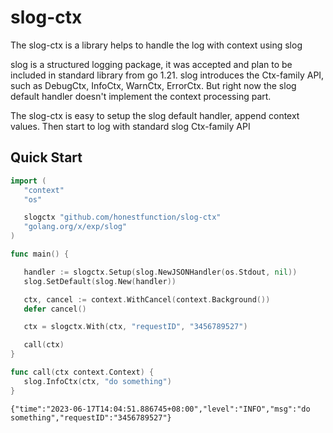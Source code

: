 # slog-ctx
The slog-ctx is a library helps to handle the log with context using slog

slog is a structured logging package, it was accepted and plan to be included in standard library from go 1.21. slog introduces the Ctx-family API, such as DebugCtx, InfoCtx, WarnCtx, ErrorCtx. But right now the slog default handler doesn't implement the context processing part.

The slog-ctx is easy to setup the slog default handler, append context values. Then start to log with standard slog Ctx-family API
## Quick Start
 ```go
import (
	"context"
    "os"

	slogctx "github.com/honestfunction/slog-ctx"
	"golang.org/x/exp/slog"
)

func main() {

	handler := slogctx.Setup(slog.NewJSONHandler(os.Stdout, nil))
	slog.SetDefault(slog.New(handler))

	ctx, cancel := context.WithCancel(context.Background())
	defer cancel()

	ctx = slogctx.With(ctx, "requestID", "3456789527")

	call(ctx)
}

func call(ctx context.Context) {
	slog.InfoCtx(ctx, "do something")
}

```

```text
{"time":"2023-06-17T14:04:51.886745+08:00","level":"INFO","msg":"do something","requestID":"3456789527"}
```